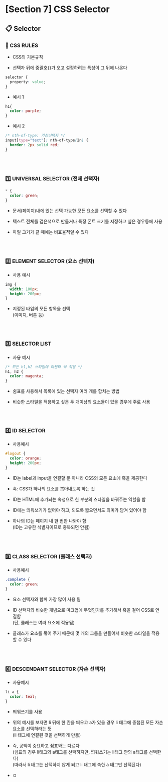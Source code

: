 # [Section 7] CSS Selector

## :clipboard: Selector

### :pushpin: CSS RULES

- CSS의 기본규칙

- 선택자 뒤에 중괄호{}가 오고 설정하려는 특성이 그 뒤에 나온다

```css
selector {
  property: value;
}
```

- 예시 1

```CSS
h1{
  color: purple;
}
```

- 예시 2

```css
/* nth-of-type: 가상선택자 */
input[type="text"]: nth-of-type(2n) {
  border: 2px solid red;
}
```

<br><br>

### :one: UNIVERSAL SELECTOR (전체 선택자)

```CSS
* {
  color: green;
}
```

- 문서(페이지)내에 있는 선택 가능한 모든 요소를 선택할 수 있다

- 텍스트 전체를 검은색으로 만들거나 특정 폰트 크기를 지정하고 싶은 경우등에 사용

- 파일 크기가 클 때에는 비효율적일 수 있다

<br><br>

### :two: ELEMENT SELECTOR (요소 선택자)

- 사용 예시

```CSS
img {
  width: 100px;
  height: 200px;
}
```

- 지정된 타입의 모든 항목을 선택<br> (이미지, 버튼 등)

<br><br>

### :three: SELECTOR LIST

- 사용 예시

```CSS
/* 모든 h1,h2 스타일에 마젠타 색 적용 */
h1, h2 {
  color: magenta;
}
```

- 쉼표를 사용해서 목록에 있는 선택자 여러 개를 합치는 방법

- 비슷한 스타일을 적용하고 싶은 두 개이상의 요소들이 있을 경우에 주로 사용

<br><br>

### :four: ID SELECTOR

- 사용예시

```CSS
#logout {
  color: orange;
  height: 200px;
}
```

- ID는 label과 input을 연결할 뿐 아니라 CSS의 모든 요소에 훅을 제공한다

- 훅: CSS가 하나의 요소를 뽑아내도록 하는 것

- ID는 HTML에 추가되는 속성으로 한 부분의 스타일을 바꿔주는 역할을 함

- ID에는 띄워쓰기가 없어야 하고, 되도록 짧으면서도 의미가 담겨 있어야 함

- 하나의 ID는 페이지 내 한 번만 나와야 함<br> (ID는 고유한 식별자이므로 중복되면 안됨)

<br><br>

### :five: CLASS SELECTOR (클래스 선택자)

- 사용예시

```css
.complete {
  color: green;
}
```

- 요소 선택자와 함께 가장 많이 사용 됨

- ID 선택자와 비슷한 개념으로 마크업에 무엇인가를 추가해서 훅을 걸어 CSS로 연결함<br>(단, 클래스는 여러 요소에 적용됨)

- 클래스가 요소를 묶어 주기 때문에 몇 개의 그룹을 만들어서 비슷한 스타일을 적용할 수 있다

<br><br>

### :six: DESCENDANT SELECTOR (자손 선택자)

- 사용예시

```css
li a {
  color: teal;
}
```

- 띄워쓰기를 사용

- 위의 예시를 보자면 li 뒤에 한 칸을 띄우고 a가 있을 경우 li 태그에 중첩된 모든 자손 요소를 선택하라는 뜻<br>(li 태그에 연결된 것을 선택하게 만듦)

- 즉, 공백이 중요하고 쉼표와는 다르다<br>(쉼표의 경우 li태그와 a태그를 선택하지만, 띄워쓰기는 li태그 안의 a태그를 선택한다)<br>(따라서 li 태그는 선택하지 않게 되고 li 태그에 속한 a 태그만 선택된다)

- ㅁ
